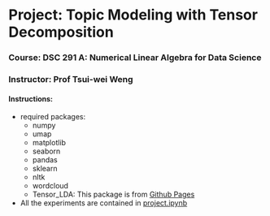 # Project: Topic Modeling with Tensor Decomposition
### Course: DSC 291 A: Numerical Linear Algebra for Data Science
### Instructor: Prof Tsui-wei Weng

#### Instructions:
* required packages:
  - numpy
  - umap
  - matplotlib
  - seaborn
  - pandas
  - sklearn
  - nltk
  - wordcloud
  - Tensor_LDA:
    This package is from [Github Pages](https://github.com/chyikwei/tensor-lda)
* All the experiments are contained in [project.ipynb](project_draft.ipynb)
